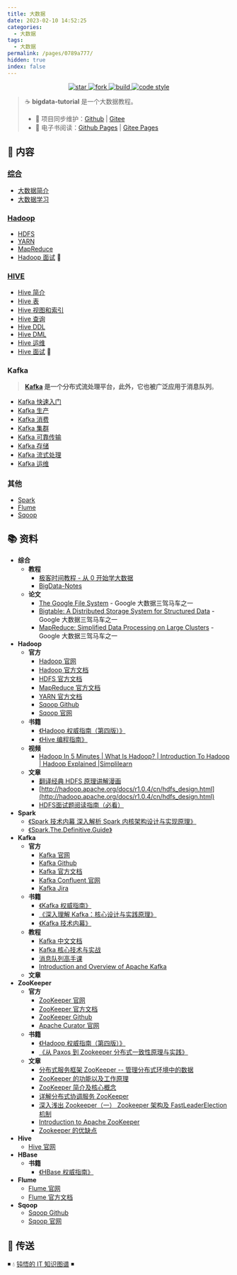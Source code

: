 ```yaml
---
title: 大数据
date: 2023-02-10 14:52:25
categories:
  - 大数据
tags:
  - 大数据
permalink: /pages/0789a777/
hidden: true
index: false
---
```


<p align="center">

  <a href="https://github.com/dunwu/bigdata-tutorial">
      <img alt="star" class="no-zoom" src="https://img.shields.io/github/stars/dunwu/bigdata-tutorial?style=for-the-badge">
  </a>

  <a href="https://github.com/dunwu/bigdata-tutorial">
      <img alt="fork" class="no-zoom" src="https://img.shields.io/github/forks/dunwu/bigdata-tutorial?style=for-the-badge">
  </a>

  <a href="https://github.com/dunwu/bigdata-tutorial/commits/master">
      <img alt="build" class="no-zoom" src="https://img.shields.io/github/actions/workflow/status/dunwu/bigdata-tutorial/deploy.yml?style=for-the-badge">
  </a>

  <a href="https://creativecommons.org/licenses/by-nc-sa/4.0/deed.zh">
      <img alt="code style" class="no-zoom" src="https://img.shields.io/github/license/dunwu/bigdata-tutorial?style=for-the-badge">
  </a>

</p>

> ☕ **bigdata-tutorial** 是一个大数据教程。
>
> - 🔁 项目同步维护：[Github](https://github.com/dunwu/bigdata-tutorial/) | [Gitee](https://gitee.com/turnon/bigdata-tutorial/)
> - 📖 电子书阅读：[Github Pages](https://dunwu.github.io/bigdata-tutorial/) | [Gitee Pages](http://turnon.gitee.io/bigdata-tutorial/)

## 📖 内容

### [综合](综合)

- [大数据简介](综合/01.大数据简介.md)
- [大数据学习](综合/02.大数据学习.md)

### [Hadoop](hadoop)

- [HDFS](hadoop/HDFS.md)
- [YARN](hadoop/YARN.md)
- [MapReduce](hadoop/MapReduce.md)
- [Hadoop 面试](hadoop/Hadoop面试.md) 💯

### [HIVE](hive)

- [Hive 简介](hive/Hive简介.md)
- [Hive 表](hive/Hive表.md)
- [Hive 视图和索引](hive/Hive视图和索引.md)
- [Hive 查询](hive/Hive查询.md)
- [Hive DDL](hive/HiveDDL.md)
- [Hive DML](hive/HiveDML.md)
- [Hive 运维](hive/Hive运维.md)
- [Hive 面试](hive/Hive面试.md) 💯

### Kafka

> **[Kafka](https://dunwu.github.io/waterdrop/pages/dff5c241/) 是一个分布式流处理平台，此外，它也被广泛应用于消息队列**。

- [Kafka 快速入门](https://dunwu.github.io/waterdrop/pages/1c359f91/)
- [Kafka 生产](https://dunwu.github.io/waterdrop/pages/f0772438/)
- [Kafka 消费](https://dunwu.github.io/waterdrop/pages/8ee24bfa/)
- [Kafka 集群](https://dunwu.github.io/waterdrop/pages/a3a8f227/)
- [Kafka 可靠传输](https://dunwu.github.io/waterdrop/pages/2a43ee3c/)
- [Kafka 存储](https://dunwu.github.io/waterdrop/pages/20036dd2/)
- [Kafka 流式处理](https://dunwu.github.io/waterdrop/pages/fe34cb1e/)
- [Kafka 运维](https://dunwu.github.io/waterdrop/pages/6469929f/)

### 其他

- [Spark](Spark.md)
- [Flume](Flume.md)
- [Sqoop](Sqoop.md)

## 📚 资料

- **综合**
  - **教程**
    - [极客时间教程 - 从 0 开始学大数据](https://time.geekbang.org/column/intro/100020201)
    - [BigData-Notes](https://github.com/heibaiying/BigData-Notes)
  - **论文**
    - [The Google File System](https://static.googleusercontent.com/media/research.google.com/zh-CN//archive/gfs-sosp2003.pdf) - Google 大数据三驾马车之一
    - [Bigtable: A Distributed Storage System for Structured Data](https://static.googleusercontent.com/media/research.google.com/zh-CN//archive/bigtable-osdi06.pdf) - Google 大数据三驾马车之一
    - [MapReduce: Simplified Data Processing on Large Clusters](https://static.googleusercontent.com/media/research.google.com/zh-CN//archive/mapreduce-osdi04.pdf) - Google 大数据三驾马车之一
- **Hadoop**
  - **官方**
    - [Hadoop 官网](https://hadoop.apache.org/)
    - [Hadoop 官方文档](https://hadoop.apache.org/docs/stable/index.html)
    - [HDFS 官方文档](https://hadoop.apache.org/docs/stable/hadoop-project-dist/hadoop-hdfs/HdfsDesign.html)
    - [MapReduce 官方文档](https://hadoop.apache.org/docs/stable/hadoop-mapreduce-client/hadoop-mapreduce-client-core/MapReduceTutorial.html)
    - [YARN 官方文档](https://hadoop.apache.org/docs/stable/hadoop-yarn/hadoop-yarn-site/YARN.html)
    - [Sqoop Github](https://sqoop.apache.org/)
    - [Sqoop 官网](https://sqoop.apache.org/)
  - **书籍**
    - [《Hadoop 权威指南（第四版）》](https://book.douban.com/subject/27115351/)
    - [《Hive 编程指南》](https://book.douban.com/subject/25791255/)
  - **视频**
    - [Hadoop In 5 Minutes | What Is Hadoop? | Introduction To Hadoop | Hadoop Explained |Simplilearn](https://www.youtube.com/watch?v=aReuLtY0YMI)
  - **文章**
    - [翻译经典 HDFS 原理讲解漫画](https://blog.csdn.net/hudiefenmu/article/details/37655491)
    - [http://hadoop.apache.org/docs/r1.0.4/cn/hdfs_design.html](http://hadoop.apache.org/docs/r1.0.4/cn/hdfs_design.html)
    - [HDFS面试题阅读指南（必看）](https://www.iamshuaidi.com/26263.html)
- **Spark**
  - [《Spark 技术内幕 深入解析 Spark 内核架构设计与实现原理》](https://book.douban.com/subject/26649141/)
  - [《Spark.The.Definitive.Guide》](https://book.douban.com/subject/27035127/)
- **Kafka**
  - **官方**
    - [Kafka 官网](http://kafka.apache.org/)
    - [Kafka Github](https://github.com/apache/kafka)
    - [Kafka 官方文档](https://kafka.apache.org/documentation/)
    - [Kafka Confluent 官网](http://kafka.apache.org/)
    - [Kafka Jira](https://issues.apache.org/jira/projects/KAFKA?selectedItem=com.atlassian.jira.jira-projects-plugin:components-page)
  - **书籍**
    - [《Kafka 权威指南》](https://item.jd.com/12270295.html)
    - [《深入理解 Kafka：核心设计与实践原理》](https://item.jd.com/12489649.html)
    - [《Kafka 技术内幕》](https://item.jd.com/12234113.html)
  - **教程**
    - [Kafka 中文文档](https://github.com/apachecn/kafka-doc-zh)
    - [Kafka 核心技术与实战](https://time.geekbang.org/column/intro/100029201)
    - [消息队列高手课](https://time.geekbang.org/column/intro/100032301)
    - [Introduction and Overview of Apache Kafka](https://www.slideshare.net/mumrah/kafka-talk-tri-hug)
  - **文章**
- **ZooKeeper**
  - **官方**
    - [ZooKeeper 官网](http://zookeeper.apache.org/)
    - [ZooKeeper 官方文档](https://cwiki.apache.org/confluence/display/ZOOKEEPER)
    - [ZooKeeper Github](https://github.com/apache/zookeeper)
    - [Apache Curator 官网](http://curator.apache.org/)
  - **书籍**
    - [《Hadoop 权威指南（第四版）》](https://book.douban.com/subject/27115351/)
    - [《从 Paxos 到 Zookeeper 分布式一致性原理与实践》](https://item.jd.com/11622772.html)
  - **文章**
    - [分布式服务框架 ZooKeeper -- 管理分布式环境中的数据](https://www.ibm.com/developerworks/cn/opensource/os-cn-zookeeper/index.html)
    - [ZooKeeper 的功能以及工作原理](https://www.cnblogs.com/felixzh/p/5869212.html)
    - [ZooKeeper 简介及核心概念](https://github.com/heibaiying/BigData-Notes/blob/master/notes/ZooKeeper%E7%AE%80%E4%BB%8B%E5%8F%8A%E6%A0%B8%E5%BF%83%E6%A6%82%E5%BF%B5.md)
    - [详解分布式协调服务 ZooKeeper](https://draveness.me/zookeeper-chubby)
    - [深入浅出 Zookeeper（一） Zookeeper 架构及 FastLeaderElection 机制](http://www.jasongj.com/zookeeper/fastleaderelection/)
    - [Introduction to Apache ZooKeeper](https://www.slideshare.net/sauravhaloi/introduction-to-apache-zookeeper)
    - [Zookeeper 的优缺点](https://blog.csdn.net/wwwsq/article/details/7644445)
- **Hive**
  - [Hive 官网](https://hive.apache.org/)
- **HBase**
  - **书籍**
    - [《HBase 权威指南》](https://book.douban.com/subject/10748460/)
- **Flume**
  - [Flume 官网](https://flume.apache.org/)
  - [Flume 官方文档](https://flume.apache.org/releases/content/1.11.0/FlumeUserGuide.html)
- **Sqoop**
  - [Sqoop Github](https://sqoop.apache.org/)
  - [Sqoop 官网](https://sqoop.apache.org/)

## 🚪 传送

◾ 💧 [钝悟的 IT 知识图谱](https://dunwu.github.io/waterdrop/) ◾